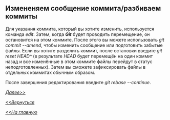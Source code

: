 ## Измененяем сообщение коммита/разбиваем коммиты

Для указания коммита, который вы хотите изменить, используется команда *edit*. Затем, когда ***Git*** будет проводить перемещение, он остановится на этом коммите. После этого вы можете использовать *git commit --amend*, чтобы изменить сообщение или подготовить забытые файлы. Если вы хотите разделить коммит, после остановки введите *git reset HEAD^* (в результате *HEAD* будет перемещён на один коммит назад и все изменённые в этом коммите файлы перейдут в статус неподготовленных). Затем вы сможете зафиксировать файлы в отдельных коммитах обычным образом.

После завершения редактирования введите *git rebase --continue*.

[*Далее>>*](/block/block25.md)

[*<<Вернуться*](/block/block23.md)

[*<<На главную*](./readme.md)